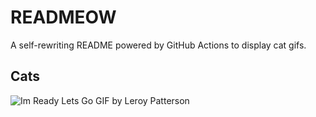 # READMEOW

A self-rewriting README powered by GitHub Actions to display cat gifs.

## Cats

![Im Ready Lets Go GIF by Leroy Patterson](https://media4.giphy.com/media/CjmvTCZf2U3p09Cn0h/200.gif?cid=9acd02dakpgqjka58ama6yzig5mui3oa83bhijiqrqodfbcz&ep=v1_gifs_search&rid=200.gif&ct=g)
